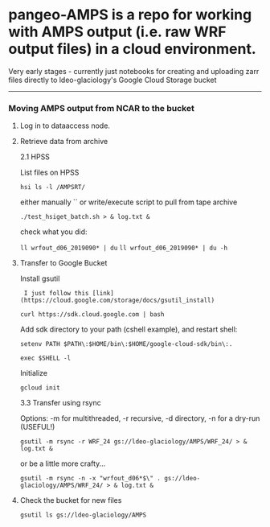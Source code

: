 # pangeo-AMPS is a repo for working with AMPS output (i.e. raw WRF output files) in a cloud environment.

Very early stages - currently just notebooks for creating and uploading zarr files directly to ldeo-glaciology's Google Cloud Storage bucket

---

### Moving AMPS output from NCAR to the bucket

1. Log in to dataaccess node.

2. Retrieve data from archive
    
    2.1 HPSS
    
    List files on HPSS
    
    `hsi ls -l /AMPSRT/`
    
    either manually `` or write/execute script to pull from tape archive
    
    `./test_hsiget_batch.sh > & log.txt &`
    
    check what you did:
    
    `ll wrfout_d06_2019090* | du`
    `ll wrfout_d06_2019090* | du -h`
    
3. Transfer to Google Bucket

    Install gsutil
    
        I just follow this [link](https://cloud.google.com/storage/docs/gsutil_install)
    
    `curl https://sdk.cloud.google.com | bash`
    
    Add sdk directory to your path (cshell example), and restart shell:
    
    `setenv PATH $PATH\:$HOME/bin\:$HOME/google-cloud-sdk/bin\:.`
    
    `exec $SHELL -l`
    
    Initialize
    
    `gcloud init`
    
    3.3 Transfer using rsync
    
    Options: -m for multithreaded, -r recursive, -d directory, -n for a dry-run (USEFUL!)
    
    `gsutil -m rsync -r WRF_24 gs://ldeo-glaciology/AMPS/WRF_24/ > & log.txt &`
    
    or be a little more crafty...
    
    `gsutil -m rsync -n -x "wrfout_d06*$\" . gs://ldeo-glaciology/AMPS/WRF_24/ > & log.txt &`
    
4. Check the bucket for new files
    
    `gsutil ls gs://ldeo-glaciology/AMPS`
    
    

